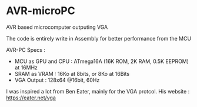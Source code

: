 # AVR-microPC
AVR based microcomputer outputing VGA

The code is entirely write in Assembly for better performance from the MCU

AVR-PC Specs :

* MCU as GPU and CPU : ATmega16A (16K ROM, 2K RAM, 0.5K EEPROM)  at 16MHz
* SRAM as VRAM : 16Ko at 8bits, or 8Ko at 16Bits
* VGA Output : 128x64 @16bit, 60Hz

I was inspired a lot from Ben Eater, mainly for the VGA protcol.
His website : https://eater.net/vga
